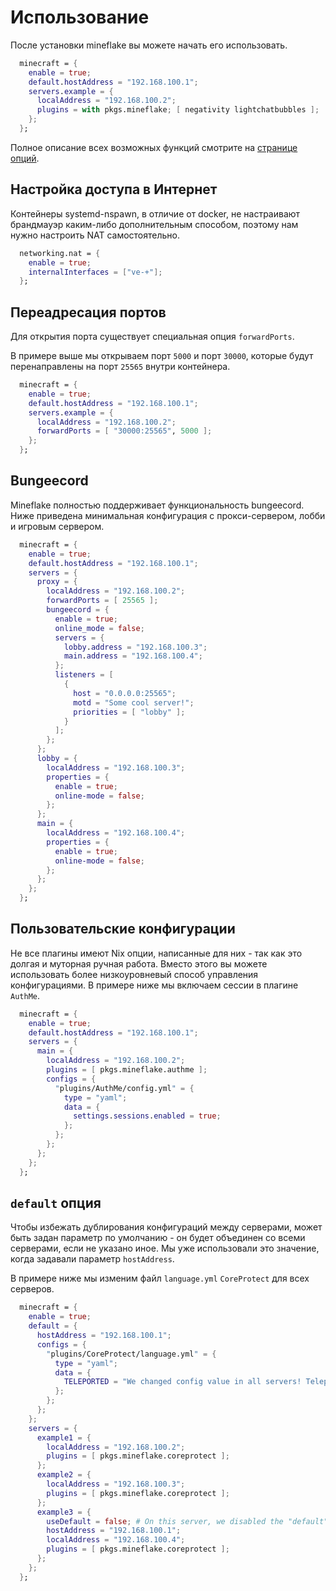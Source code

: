 # Использование

После установки mineflake вы можете начать его использовать.

```nix
  minecraft = {
    enable = true;
    default.hostAddress = "192.168.100.1";
    servers.example = {
      localAddress = "192.168.100.2";
      plugins = with pkgs.mineflake; [ negativity lightchatbubbles ];
    };
  };
```

Полное описание всех возможных функций смотрите на [странице опций](https://mineflake.ipfsqr.ru/options.html).

## Настройка доступа в Интернет

Контейнеры systemd-nspawn, в отличие от docker, не настраивают брандмауэр каким-либо дополнительным способом, поэтому нам нужно настроить NAT самостоятельно.

```nix
  networking.nat = {
    enable = true;
    internalInterfaces = ["ve-+"];
  };
```

## Переадресация портов

Для открытия порта существует специальная опция `forwardPorts`.

В примере выше мы открываем порт `5000` и порт `30000`, которые будут перенаправлены на порт `25565` внутри контейнера.

```nix
  minecraft = {
    enable = true;
    default.hostAddress = "192.168.100.1";
    servers.example = {
      localAddress = "192.168.100.2";
      forwardPorts = [ "30000:25565", 5000 ];
    };
  };
```

## Bungeecord

Mineflake полностью поддерживает функциональность bungeecord. Ниже приведена минимальная конфигурация с прокси-сервером, лобби и игровым сервером.

```nix
  minecraft = {
    enable = true;
    default.hostAddress = "192.168.100.1";
    servers = {
      proxy = {
        localAddress = "192.168.100.2";
        forwardPorts = [ 25565 ];
        bungeecord = {
          enable = true;
          online_mode = false;
          servers = {
            lobby.address = "192.168.100.3";
            main.address = "192.168.100.4";
          };
          listeners = [
            {
              host = "0.0.0.0:25565";
              motd = "Some cool server!";
              priorities = [ "lobby" ];
            }
          ];
        };
      };
      lobby = {
        localAddress = "192.168.100.3";
        properties = {
          enable = true;
          online-mode = false;
        };
      };
      main = {
        localAddress = "192.168.100.4";
        properties = {
          enable = true;
          online-mode = false;
        };
      };
    };
  };
```

## Пользовательские конфигурации

Не все плагины имеют Nix опции, написанные для них - так как это долгая и муторная ручная работа. Вместо этого вы можете использовать
более низкоуровневый способ управления конфигурациями. В примере ниже мы включаем сессии в плагине `AuthMe`.

```nix
  minecraft = {
    enable = true;
    default.hostAddress = "192.168.100.1";
    servers = {
      main = {
        localAddress = "192.168.100.2";
        plugins = [ pkgs.mineflake.authme ];
        configs = {
          "plugins/AuthMe/config.yml" = {
            type = "yaml";
            data = {
              settings.sessions.enabled = true;
            };
          };
        };
      };
    };
  };
```

## `default` опция

Чтобы избежать дублирования конфигураций между серверами, может быть задан параметр по умолчанию - он будет объединен со всеми серверами,
если не указано иное. Мы уже использовали это значение, когда задавали параметр `hostAddress`.

В примере ниже мы изменим файл `language.yml` `CoreProtect` для всех серверов.

```nix
  minecraft = {
    enable = true;
    default = {
      hostAddress = "192.168.100.1";
      configs = {
        "plugins/CoreProtect/language.yml" = {
          type = "yaml";
          data = {
            TELEPORTED = "We changed config value in all servers! Teleported to {0}.";
          };
        };
      };
    };
    servers = {
      example1 = {
        localAddress = "192.168.100.2";
        plugins = [ pkgs.mineflake.coreprotect ];
      };
      example2 = {
        localAddress = "192.168.100.3";
        plugins = [ pkgs.mineflake.coreprotect ];
      };
      example3 = {
        useDefault = false; # On this server, we disabled the "default" merge, so the config will not be changed here, and the hostAddress option needs to be repeated.
        hostAddress = "192.168.100.1";
        localAddress = "192.168.100.4";
        plugins = [ pkgs.mineflake.coreprotect ];
      };
    };
  };
```

